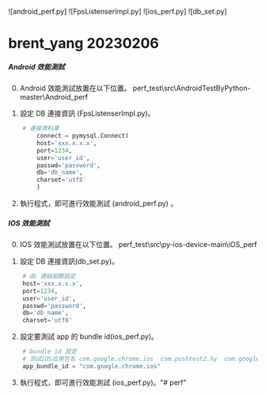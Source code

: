 ![android_perf.py]
![FpsListenserImpl.py]
![ios_perf.py]
![db_set.py]

# brent_yang 20230206

#####  Android 效能測試

0. Android 效能測試放置在以下位置。
    perf_test\src\AndroidTestByPython-master\Android_perf

1. 設定 DB 連接資訊 (FpsListenserImpl.py)。
```python
    # 連接資料庫
        connect = pymysql.Connect(
        host='xxx.x.x.x',
        port=1234,
        user='user_id',
        passwd='password',
        db='db_name',
        charset='utf8'
        )
```
2. 執行程式，即可進行效能測試 (android_perf.py) 。

##### IOS 效能測試

0. IOS 效能測試放置在以下位置。
    perf_test\src\py-ios-device-main\iOS_perf

1. 設定 DB 連接資訊(db_set.py)。
```python
    # db 連結相關設定
    host='xxx.x.x.x',
    port=1234,
    user='user_id',
    passwd='password',
    db='db_name',
    charset='utf8'
```
2. 設定要測試 app 的 bundle id(ios_perf.py)。
```python
    # bundle id 設定
    # 测试iOS应用包名 com.google.chrome.ios  com.pushtest2.hy  com.google.ios.youtube    com.pushtest1.lv    com.apple.mobilesafari  com.apple.mobilesafari
    app_bundle_id = "com.google.chrome.ios" 
```
3. 執行程式，即可進行效能測試 (ios_perf.py)。"# perf" 

